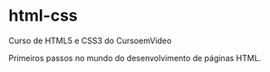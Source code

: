 # html-css
Curso de HTML5 e CSS3 do CursoemVideo

Primeiros passos no mundo do desenvolvimento de páginas HTML.
